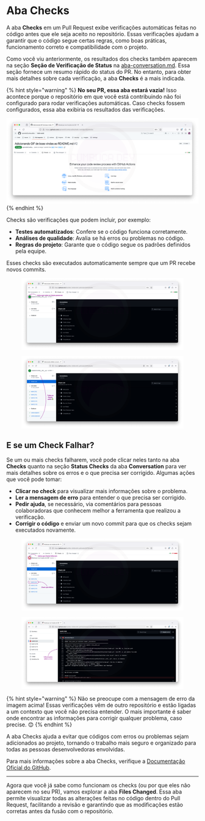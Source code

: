 # Aba Checks

A aba **Checks** em um Pull Request exibe verificações automáticas feitas no código antes que ele seja aceito no repositório. Essas verificações ajudam a garantir que o código segue certas regras, como boas práticas, funcionamento correto e compatibilidade com o projeto.

Como você viu anteriormente, os resultados dos checks também aparecem na seção **Seção de Verificação de Status** na [aba-conversation.md](aba-conversation.md "mention"). Essa seção fornece um resumo rápido do status do PR. No entanto, para obter mais detalhes sobre cada verificação, a aba **Checks** é a mais indicada.

{% hint style="warning" %}
**No seu PR, essa aba estará vazia!** Isso acontece porque o repositório em que você está contribuindo não foi configurado para rodar verificações automáticas. Caso checks fossem configurados, essa aba exibiria os resultados das verificações.

<img src="../../.gitbook/assets/104 PR_ aba checks 5.png" alt="" data-size="original">
{% endhint %}

Checks são verificações que podem incluir, por exemplo:

* **Testes automatizados**: Confere se o código funciona corretamente.
* **Análises de qualidade**: Avalia se há erros ou problemas no código.
* **Regras do projeto**: Garante que o código segue os padrões definidos pela equipe.

Esses checks são executados automaticamente sempre que um PR recebe novos commits.

<figure><img src="../../.gitbook/assets/100 PR_ aba checks.png" alt=""><figcaption></figcaption></figure>

<figure><img src="../../.gitbook/assets/101 PR_ aba checks 2.png" alt=""><figcaption></figcaption></figure>

## **E se um Check Falhar?**

Se um ou mais checks falharem, você pode clicar neles tanto na aba **Checks** quanto na seção **Status Checks** da aba **Conversation** para ver mais detalhes sobre os erros e o que precisa ser corrigido. Algumas ações que você pode tomar:

* **Clicar no check** para visualizar mais informações sobre o problema.
* **Ler a mensagem de erro** para entender o que precisa ser corrigido.
* **Pedir ajuda**, se necessário, via comentários para pessoas colaboradoras que conhecem melhor a ferramenta que realizou a verificação.
* **Corrigir o código** e enviar um novo commit para que os checks sejam executados novamente.

<figure><img src="../../.gitbook/assets/102 PR_ aba checks 3.png" alt=""><figcaption></figcaption></figure>

<figure><img src="../../.gitbook/assets/103 PR_ aba checks 4.png" alt=""><figcaption></figcaption></figure>

{% hint style="warning" %}
Não se preocupe com a mensagem de erro da imagem acima! Essas verificações vêm de outro repositório e estão ligadas a um contexto que você não precisa entender. O mais importante é saber onde encontrar as informações para corrigir qualquer problema, caso precise. 😊
{% endhint %}

A aba Checks ajuda a evitar que códigos com erros ou problemas sejam adicionados ao projeto, tornando o trabalho mais seguro e organizado para todas as pessoas desenvolvedoras envolvidas.

Para mais informações sobre a aba Checks, verifique a [Documentação Oficial do GitHub](https://docs.github.com/pt/pull-requests/collaborating-with-pull-requests/collaborating-on-repositories-with-code-quality-features/about-status-checks).

***

Agora que você já sabe como funcionam os checks (ou por que eles não aparecem no seu PR), vamos explorar a aba **Files Changed**. Essa aba permite visualizar todas as alterações feitas no código dentro do Pull Request, facilitando a revisão e garantindo que as modificações estão corretas antes da fusão com o repositório.
